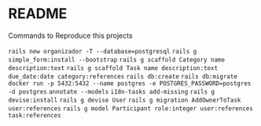 # README

Commands to Reproduce this projects

`rails new organizador -T --database=postgresql`
`rails g simple_form:install --bootstrap`
`rails g scaffold Category name description:text`
`rails g scaffold Task name description:text due_date:date category:references`
`rails db:create`
`rails db:migrate`
`docker run -p 5432:5432 --name postgres -e POSTGRES_PASSWORD=postgres -d postgres`
`annotate --models`
`i18n-tasks add-missing`
`rails g devise:install`
`rails g devise User`
`rails g migration AddOwnerToTask user:references`
`rails g model Participant role:integer user:references task:references`
